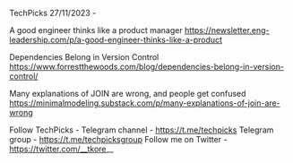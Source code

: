 TechPicks 27/11/2023 -

A good engineer thinks like a product manager
https://newsletter.eng-leadership.com/p/a-good-engineer-thinks-like-a-product

Dependencies Belong in Version Control
https://www.forrestthewoods.com/blog/dependencies-belong-in-version-control/

Many explanations of JOIN are wrong, and people get confused
https://minimalmodeling.substack.com/p/many-explanations-of-join-are-wrong

Follow TechPicks -
Telegram channel - https://t.me/techpicks
Telegram group - https://t.me/techpicksgroup
Follow me on Twitter - https://twitter.com/__tkore__